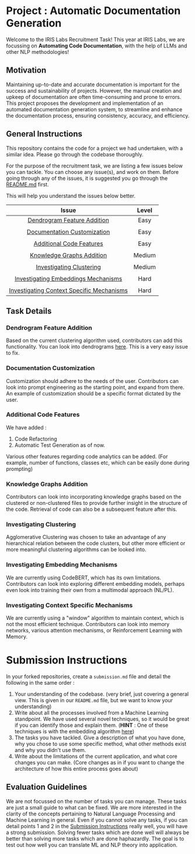 # Project : Automatic Documentation Generation

Welcome to the IRIS Labs Recruitment Task! This year at IRIS Labs, we are focussing on **Automating Code Documentation**, with the help of LLMs and other NLP methodologies!

## Motivation 

Maintaining up-to-date and accurate documentation is important for the success and sustainability of projects. However, the manual creation and upkeep of documentation are often time-consuming and prone to errors. This project proposes the development and implementation of an automated documentation generation system, to streamline and enhance the documentation process, ensuring consistency, accuracy, and efficiency.

## General Instructions

This repository contains the code for a project we had undertaken, with a similar idea. Please go through the codebase thoroughly.

For the purpose of the recruitment task, we are listing a few issues below you can tackle. You can choose any issue(s), and work on them. Before going through any of the issues, it is suggested you go through the [README.md](README.md) first.

This will help you understand the issues below better.

|Issue | Level| 
| :---:   | :---: |
| [Dendrogram Feature Addition](#dendrogram-feature-addition)|Easy |
|  |  |
|[Documentation Customization](#documentation-customization)| Easy|
|  |  |
|[Additional Code Features](#additional-code-features)| Easy|
|  |  |
|[Knowledge Graphs Addition](#knowledge-graphs-addition) |Medium |
|  |  |
|[Investigating Clustering](#investigating-clustering) |Medium |
|  |  |
| [Investigating Embeddings Mechanisms](#investigating-embedding-mechanisms) | Hard|
|  |  |
| [Investigating Context Specific Mechanisms](#investigating-context-specific-mechanisms) | Hard|

## Task Details

### Dendrogram Feature Addition

Based on the current clustering algorithm used, contributors can add this functionality. You can look into dendrograms [here](https://www.statisticshowto.com/hierarchical-clustering/). This is a very easy issue to fix.

### Documentation Customization

Customization should adhere to the needs of the user. Contributors can look into prompt engineering as the starting point, and expand from there. An example of customization should be a specific format dictated by the user.

### Additional Code Features

We have added :

1) Code Refactoring
2) Automatic Test Generation
as of now.

Various other features regarding code analytics can be added. (For example, number of functions, classes etc, which can be easily done during prompting)

### Knowledge Graphs Addition

Contributors can look into incorporating knowledge graphs based on the clustered or non-clustered files to provide further insight in the structure of the code. Retrieval of code can also be a subsequent feature after this.

### Investigating Clustering

Agglomerative Clustering was chosen to take an advantage of any hierarchical relation between the code clusters, but other more efficient or more meaningful clustering algorithms can be looked into.

### Investigating Embedding Mechanisms

We are currently using CodeBERT, which has its own limitations. Contributors can look into exploring different embedding models, perhaps even look into training their own from a multimodal approach (NL/PL).

### Investigating Context Specific Mechanisms

We are currently using a "window" algorithm to maintain context, which is not the most efficient technique. Contributors can look into memory networks, various attention mechanisms, or Reinforcement Learning with Memory.

# Submission Instructions

In your forked repositories, create a `submission.md` file and detail the following in the same order : 

1) Your understanding of the codebase. (very brief, just covering a general view. This is given in our `README.md` file, but we want to know your understanding)
2) Write about all the processes involved from a Machine Learning standpoint. We have used several novel techniques, so it would be great if you can identify those and explain them. (**HINT** : One of these techniques is with the embedding algorithm [here](https://github.com/IRISLabsRecs2024/reDocs.ai/blob/main/server/app/logic/create_embeddings.py))
3) The tasks you have tackled. Give a description of what you have done, why you chose to use some specific method, what other methods exist and why you didn't use them.
4) Write about the limitations of the current application, and what core changes you can make. (Core changes as in if you want to change the architecture of how this entire process goes about)

## Evaluation Guidelines

We are not focussed on the number of tasks you can manage. These tasks are just a small guide to what can be fixed. We are more interested in the clarity of the concepts pertaining to Natural Language Processing and Machine Learning in general. Even if you cannot solve any tasks, if you can detail points 1 and 2 in the [Submission Instructions](#submission-instructions) really well, you will have a strong submission. Solving fewer tasks which are done well will always be better than solving more tasks which are done haphazardly. The goal is to test out how well you can translate ML and NLP theory into application.

   
